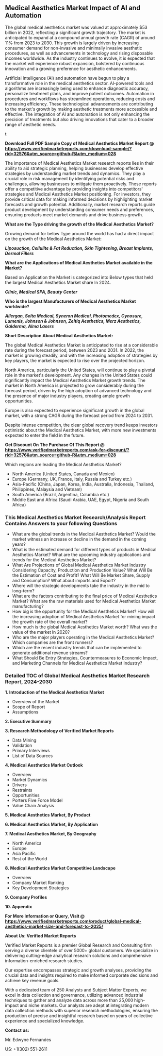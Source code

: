 <h2>Medical Aesthetics Market Impact of AI and Automation</h2><p>The global medical aesthetics market was valued at approximately $53 billion in 2022, reflecting a significant growth trajectory. The market is anticipated to expand at a compound annual growth rate (CAGR) of around 11% from 2023 to 2030. This growth is largely driven by increasing consumer demand for non-invasive and minimally invasive aesthetic procedures, as well as advancements in technology and rising disposable incomes worldwide. As the industry continues to evolve, it is expected that the market will experience robust expansion, bolstered by continuous innovation and a growing preference for aesthetic enhancements.</p><p>Artificial Intelligence (AI) and automation have begun to play a transformative role in the medical aesthetics sector. AI-powered tools and algorithms are increasingly being used to enhance diagnostic accuracy, personalize treatment plans, and improve patient outcomes. Automation in procedures and workflows has streamlined operations, reducing costs and increasing efficiency. These technological advancements are contributing to the market's growth by making aesthetic treatments more accessible and effective. The integration of AI and automation is not only enhancing the precision of treatments but also driving innovations that cater to a broader range of aesthetic needs.</p>t</p><p id="" class=""><strong>Download Full PDF Sample Copy of Medical Aesthetics Market Report @ <a href="https://www.verifiedmarketreports.com/download-sample/?rid=32576&utm_source=github-R&utm_medium=028" target="_blank">https://www.verifiedmarketreports.com/download-sample/?rid=32576&utm_source=github-R&utm_medium=028</a></strong></p><p>The importance of&nbsp;Medical Aesthetics Market research reports lies in their ability to aid strategic planning, helping businesses develop effective strategies by understanding market trends and dynamics. They play a crucial role in risk management by identifying potential risks and challenges, allowing businesses to mitigate them proactively. These reports offer a competitive advantage by providing insights into competitors' strategies and Medical Aesthetics Market positioning. For investors, they provide critical data for making informed decisions by highlighting market forecasts and growth potential. Additionally, market research reports guide product development by understanding consumer needs and preferences, ensuring products meet market demands and drive business growth.</p><p><strong>What are the&nbsp;Type driving the growth of the Medical Aesthetics Market?</strong></p><p id="" class="">Growing demand for below Type around the world has had a direct impact on the growth of the Medical Aesthetics Market:</p><em><strong>Liposuction, Cellulite & Fat Reduction, Skin Tightening, Breast Implants, Dermal Fillers</strong></em></p><strong>What are the&nbsp;Applications&nbsp;of Medical Aesthetics Market available in the Market?</strong></p><p id="" class="">Based on Application the Market is categorized into Below types that held the largest Medical Aesthetics Market share In 2024.</p><em><strong>Clinic, Medical SPA, Beauty Center</strong></em></p><strong>Who is the largest Manufacturers of Medical Aesthetics Market worldwide?</strong></p><p><em><strong>Allergan, Solta Medical, Syneron Medical, Photomedex, Cynosure, Lumenis, Johnson & Johnson, Zeltiq Aesthetics, Merz Aesthetics, Galderma, Alma Lasers</strong></em></p><p id="" class=""><strong>Short Description About Medical Aesthetics Market:</strong></p><p>The global Medical Aesthetics Market is anticipated to rise at a considerable rate during the forecast period, between 2023 and 2031. In 2022, the market is growing steadily, and with the increasing adoption of strategies by key players, the market is expected to rise over the projected horizon.</p><p>North America, particularly the United States, will continue to play a pivotal role in the market's development. Any changes in the United States could significantly impact the Medical Aesthetics Market growth trends. The market in North America is projected to grow considerably during the forecast period, driven by the high adoption of advanced technology and the presence of major industry players, creating ample growth opportunities.</p><p>Europe is also expected to experience significant growth in the global market, with a strong CAGR during the forecast period from 2024 to 2031.</p><p>Despite intense competition, the clear global recovery trend keeps investors optimistic about the Medical Aesthetics Market, with more new investments expected to enter the field in the future.</p><p id="" class=""><strong>Get Discount On The Purchase Of This Report @ <a href="https://www.verifiedmarketreports.com/ask-for-discount/?rid=32576&utm_source=github-R&utm_medium=028" target="_blank">https://www.verifiedmarketreports.com/ask-for-discount/?rid=32576&utm_source=github-R&utm_medium=028</a></strong></p>Which regions are leading the Medical Aesthetics Market?</p><ul><li>North America (United States, Canada and Mexico)</li><li>Europe (Germany, UK, France, Italy, Russia and Turkey etc.)</li><li>Asia-Pacific (China, Japan, Korea, India, Australia, Indonesia, Thailand, Philippines, Malaysia and Vietnam)</li><li>South America (Brazil, Argentina, Columbia etc.)</li><li>Middle East and Africa (Saudi Arabia, UAE, Egypt, Nigeria and South Africa)</li></ul><h3 id="" class="">This Medical Aesthetics Market Research/Analysis Report Contains Answers to your following Questions</h3><ul><li>What are the global trends in the Medical Aesthetics Market? Would the market witness an increase or decline in the demand in the coming years?</li><li>What is the estimated demand for different types of products in Medical Aesthetics Market? What are the upcoming industry applications and trends for the Medical Aesthetics Market?</li><li>What Are Projections of Global Medical Aesthetics Market Industry Considering Capacity, Production and Production Value? What Will Be the Estimation of Cost and Profit? What Will Be Market Share, Supply and Consumption? What about imports and Export?</li><li>Where will the strategic developments take the industry in the mid to long-term?</li><li>What are the factors contributing to the final price of Medical Aesthetics Market? What are the raw materials used for Medical Aesthetics Market manufacturing?</li><li>How big is the opportunity for the Medical Aesthetics Market? How will the increasing adoption of Medical Aesthetics Market for mining impact the growth rate of the overall market?</li><li>How much is the global Medical Aesthetics Market worth? What was the value of the market In 2020?</li><li>Who are the major players operating in the Medical Aesthetics Market? Which companies are the front runners?</li><li>Which are the recent industry trends that can be implemented to generate additional revenue streams?</li><li>What Should Be Entry Strategies, Countermeasures to Economic Impact, and Marketing Channels for Medical Aesthetics Market Industry?</li></ul><h3 id="" class="">Detailed TOC of Global Medical Aesthetics Market Research Report, 2024-2030</h3><p id="" class=""><strong>1. Introduction of the Medical Aesthetics Market</strong></p><ul><li>Overview of the Market</li><li>Scope of Report</li><li>Assumptions</li></ul><p id="" class=""><strong>2. Executive Summary</strong></p><p id="" class=""><strong>3. Research Methodology of Verified Market Reports</strong></p><ul><li>Data Mining</li><li>Validation</li><li>Primary Interviews</li><li>List of Data Sources</li></ul><p id="" class=""><strong>4. Medical Aesthetics Market Outlook</strong></p><ul><li>Overview</li><li>Market Dynamics</li><li>Drivers</li><li>Restraints</li><li>Opportunities</li><li>Porters Five Force Model</li><li>Value Chain Analysis</li></ul><p id="" class=""><strong>5. Medical Aesthetics Market, By Product</strong></p><p id="" class=""><strong>6. Medical Aesthetics Market, By Application</strong></p><p id="" class=""><strong>7. Medical Aesthetics Market, By Geography</strong></p><ul><li>North America</li><li>Europe</li><li>Asia Pacific</li><li>Rest of the World</li></ul><p id="" class=""><strong>8. Medical Aesthetics Market Competitive Landscape</strong></p><ul><li>Overview</li><li>Company Market Ranking</li><li>Key Development Strategies</li></ul><p id="" class=""><strong>9. Company Profiles</strong></p><p id="" class=""><strong>10. Appendix</strong></p><p id="" class=""><strong>For More Information or Query, Visit @ <a href="https://www.verifiedmarketreports.com/product/global-medical-aesthetics-market-size-and-forecast-to-2025/" target="_blank">https://www.verifiedmarketreports.com/product/global-medical-aesthetics-market-size-and-forecast-to-2025/</a></strong></p><p id="" class=""><strong>About Us: Verified Market Reports</strong></p><p id="" class="">Verified Market Reports is a premier Global Research and Consulting firm serving a diverse clientele of over 5000+ global customers. We specialize in delivering cutting-edge analytical research solutions and comprehensive information-enriched research studies.</p><p id="" class="">Our expertise encompasses strategic and growth analyses, providing the crucial data and insights required to make informed corporate decisions and achieve key revenue goals.</p><p id="" class="">With a dedicated team of 250 Analysts and Subject Matter Experts, we excel in data collection and governance, utilizing advanced industrial techniques to gather and analyze data across more than 25,000 high-impact and niche markets. Our analysts are adept at integrating modern data collection methods with superior research methodologies, ensuring the production of precise and insightful research based on years of collective experience and specialized knowledge.</p><p id="" class=""><strong>Contact us:</strong></p><p id="" class="">Mr. Edwyne Fernandes</p><p id="" class="">US: +1(302) 551-2611</p>